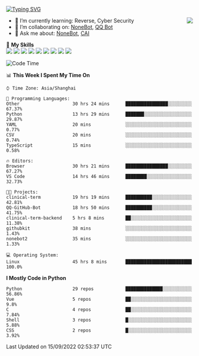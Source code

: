 [![Typing SVG](https://readme-typing-svg.herokuapp.com?size=25&duration=2500&color=8C43EA&vCenter=true&width=200&height=40&lines=Hi+there+%F0%9F%91%8B%F0%9F%8F%BB;I'm+yanyongyu)](https://git.io/typing-svg)

<a href="#">
  <img align="right" src="https://github-readme-stats.vercel.app/api?username=yanyongyu&count_private=true&show_icons=true&bg_color=15,f2f7fd,E0EAFC" />
</a>

- 🌱 I’m currently learning: Reverse, Cyber Security
- 👯 I’m collaborating on: [NoneBot](https://github.com/nonebot), [QQ Bot](https://github.com/Mrs4s/go-cqhttp)
- 💬 Ask me about: [NoneBot](https://github.com/nonebot), [CAI](https://github.com/cscs181/CAI)

🌟 **My Skills**  
![](https://img.shields.io/badge/-Python-3e74a2?style=flat-square&logo=Python&logoColor=fff)
![](https://img.shields.io/badge/-Node.js-339933?style=flat-square&logo=Node.js&logoColor=fff)
![](https://img.shields.io/badge/-Vue-4fc08d?style=flat-square&logo=Vue.js&logoColor=fff)
![](https://img.shields.io/badge/-React-2d98ce?style=flat-square&logo=React&logoColor=fff)
![](https://img.shields.io/badge/-Docker-2496ED?style=flat-square&logo=Docker&logoColor=fff)
![](https://img.shields.io/badge/-Linux-000000?style=flat-square&logo=Linux&logoColor=fff)
![](https://img.shields.io/badge/-MySQL-4479A1?style=flat-square&logo=MySQL&logoColor=fff)
![](https://img.shields.io/badge/-Redis-DC382D?style=flat-square&logo=Redis&logoColor=fff)
![](https://img.shields.io/badge/-MongoDB-47A248?style=flat-square&logo=MongoDB&logoColor=fff)

<!--START_SECTION:waka-->
![Code Time](http://img.shields.io/badge/Code%20Time-2%2C841%20hrs%2020%20mins-blue)

📊 **This Week I Spent My Time On** 

```text
⌚︎ Time Zone: Asia/Shanghai

💬 Programming Languages: 
Other                    30 hrs 24 mins      ████████████████░░░░░░░░░   67.37% 
Python                   13 hrs 29 mins      ███████░░░░░░░░░░░░░░░░░░   29.87% 
YAML                     20 mins             ░░░░░░░░░░░░░░░░░░░░░░░░░   0.77% 
CSV                      20 mins             ░░░░░░░░░░░░░░░░░░░░░░░░░   0.74% 
TypeScript               15 mins             ░░░░░░░░░░░░░░░░░░░░░░░░░   0.58%

🔥 Editors: 
Browser                  30 hrs 21 mins      ████████████████░░░░░░░░░   67.27% 
VS Code                  14 hrs 46 mins      ████████░░░░░░░░░░░░░░░░░   32.73%

🐱‍💻 Projects: 
clinical-term            19 hrs 19 mins      ██████████░░░░░░░░░░░░░░░   42.81% 
QQ-GitHub-Bot            18 hrs 50 mins      ██████████░░░░░░░░░░░░░░░   41.75% 
clinical-term-backend    5 hrs 8 mins        ██░░░░░░░░░░░░░░░░░░░░░░░   11.38% 
githubkit                38 mins             ░░░░░░░░░░░░░░░░░░░░░░░░░   1.43% 
nonebot2                 35 mins             ░░░░░░░░░░░░░░░░░░░░░░░░░   1.33%

💻 Operating System: 
Linux                    45 hrs 8 mins       █████████████████████████   100.0%

```

**I Mostly Code in Python** 

```text
Python                   29 repos            ██████████████░░░░░░░░░░░   56.86% 
Vue                      5 repos             ██░░░░░░░░░░░░░░░░░░░░░░░   9.8% 
C                        4 repos             ██░░░░░░░░░░░░░░░░░░░░░░░   7.84% 
Shell                    3 repos             █░░░░░░░░░░░░░░░░░░░░░░░░   5.88% 
CSS                      2 repos             █░░░░░░░░░░░░░░░░░░░░░░░░   3.92%

```



 Last Updated on 15/09/2022 02:53:37 UTC
<!--END_SECTION:waka-->
